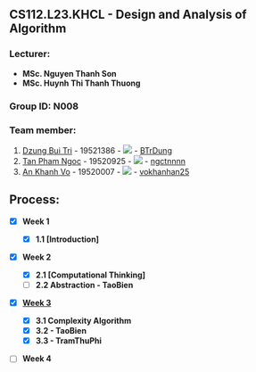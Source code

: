 ## CS112.L23.KHCL - Design and Analysis of Algorithm

### Lecturer:
- **MSc. Nguyen Thanh Son**   
- **MSc. Huynh Thi Thanh Thuong**

### Group ID: N008

### Team member:
1. [Dzung Bui Tri](mailto:19521386@gm.uit.edu.vn) - 19521386 - ![](https://img.shields.io/badge/-Leader-yellow) - [BTrDung](https://github.com/BTrDung)
2. [Tan Pham Ngoc](mailto:19520925@gm.uit.edu.vn) - 19520925 - ![](https://img.shields.io/badge/-Member-yellow) - [ngctnnnn](https://github.com/ngctnnnn)
3. [An Khanh Vo](mailto:19520007@gm.uit.edu.vn)   - 19520007 - ![](https://img.shields.io/badge/-Member-yellow) - [vokhanhan25](https://github.com/vokhanhan25)
 
## Process: 
- [x] **Week 1** 
  - [x] **1.1 [Introduction]**

- [x] **Week 2** 
  - [x] **2.1 [Computational Thinking]**
  - [ ] **2.2 Abstraction - TaoBien**

- [x] **[Week 3](.\solution3_page.html)**
  - [x] **3.1 Complexity Algorithm**
  - [x] **3.2 - TaoBien**
  - [x] **3.3 - TramThuPhi**

- [ ] **Week 4**
  
